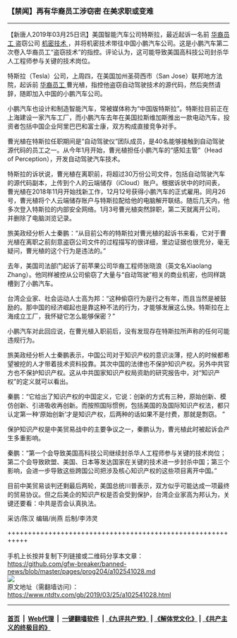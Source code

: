 ### 【禁闻】再有华裔员工涉窃密 在美求职或变难
------------------------

<div class="post_content" itemprop="articleBody">
 <p>
  【新唐人2019年03月25日讯】美国智能汽车公司特斯拉，最近起诉一名前
  <a href="https://www.ntdtv.com/gb/华裔员工.htm">
   华裔员工
  </a>
  盗窃公司
  <a href="https://www.ntdtv.com/gb/机密技术.htm">
   机密技术
  </a>
  ，并将机密技术带往中国小鹏汽车公司。这是小鹏汽车第二次卷入华裔员工“盗窃技术”的指控。评论认为，这可能导致美国高科技公司封杀华人工程师参与关键的技术岗位。
 </p>
 <p>
  特斯拉（Tesla）公司，上周四，在美国加州圣荷西市（San Jose）联邦地方法院，起诉前
  <a href="https://www.ntdtv.com/gb/华裔员工.htm">
   华裔员工
  </a>
  曹光植，指控他盗窃自动驾驶技术的源代码，然后突然请辞，随即加入中国的小鹏汽车公司。
 </p>
 <p>
  小鹏汽车也设计和制造智能汽车，常被媒体称为“中国版特斯拉”。特斯拉目前正在上海建设一家汽车工厂，而小鹏汽车去年在美国拉斯维加斯推出一款电动汽车，投资者包括中国企业阿里巴巴和富士康，双方构成直接竞争对手。
 </p>
 <p>
  曹光植在特斯拉任职期间是“自动驾驶仪”团队成员，是40名能够接触到自动驾驶源代码的员工之一。从今年1月开始，曹光植担任小鹏汽车的“感知主管”（Head of Perception），开发自动驾驶汽车技术。
 </p>
 <p>
  特斯拉的诉状说，曹光植在离职前，将超过30万份公司文件，包括自动驾驶汽车的源代码副本，上传到个人的云端储存（iCloud）账户。根据诉状中的时间表，曹光植在2018年11月开始找新工作，12月12号获得小鹏汽车的正式雇用。同月26号，曹光植将个人云端储存账户与特斯拉配给他的电脑解开联结。随后几天内，他多次登入特斯拉的内部安全网络。1月3号曹光植突然辞职，第二天就离开公司，并删除了电脑浏览记录。
 </p>
 <p>
  旅美政经分析人士秦鹏：“从目前公布的特斯拉对曹光植的起诉书来看，它对于曹光植在离职之前刻意盗窃公司文件的过程描写的很详细，里边证据也很充分，毫无疑问，曹光植的这个行为是违法的。”
 </p>
 <p>
  去年，美国司法部门起诉了前苹果公司华裔工程师张晓浪（英文名Xiaolang Zhang）。他同样被控从公司偷窃了大量与“自动驾驶”相关的商业机密，也同样跳槽到了小鹏汽车。
 </p>
 <p>
  台湾企业家、社会运动人士高为邦：“这种偷窃行为是行之有年，而且当然是被鼓励的。那中国的经济崛起也是靠这种不法的行为，才能够发展这么快。特斯拉在上海成立工厂，我怀疑它怎么能够保密？”
 </p>
 <p>
  小鹏汽车对此回应说，在曹光植入职前后，没有发现存在特斯拉所声称的任何可能违规行为。
 </p>
 <p>
  旅美政经分析人士秦鹏表示，中国公司对于知识产权的意识淡薄，挖人的时候都希望被挖的人才带着技术资料投靠。其次中国的法律也不保护知识产权。另外中共官方也不保护知识产权。这从中共国家知识产权局资助的研究报告中，对“知识产权”的定义就可以看出。
 </p>
 <p>
  秦鹏：“它给出了知识产权的中国定义，它说：创新的方式有三种，原始创新、模仿创新、引进吸收再创新。而按照国际惯例，包括美国的及国际知识产权法，都只认定第一种‘原始创新’才是知识产权，后两种的话如果不是付费，那就是剽窃。 ”
 </p>
 <p>
  保护知识产权是中美贸易战中的主要争议之一，秦鹏认为，曹光植此时被起诉会产生多重影响。
 </p>
 <p>
  秦鹏：“第一个会导致美国高科技公司继续封杀华人工程师参与关键的技术岗位；第二个会导致欧盟、美国、日本等发达国家在关键的技术进一步封杀中国；第三个影响，会进一步导致这些跨国公司把涉及核心知识产权的这些项目离开中国。”
 </p>
 <p>
  目前中美贸易谈判还剩最后两轮，美国总统川普表示，双方似乎可能达成一项最终的贸易协议。但之后美企的知识产权是否会受到保护，台湾企业家高为邦认为，关键还要看：中共是否会认真执法。
 </p>
 <p>
  采访/陈汉 编辑/尚燕 后制/李沛灵
 </p>
 <div class="single_ad">
 </div>
</div>

+++++++++++++++++++++++++++++++++++++++++++++++++++++++++++<br/><br/>
手机上长按并复制下列链接或二维码分享本文章：<br/>
https://github.com/gfw-breaker/banned-news/blob/master/pages/prog204/a102541028.md <br/>
<a href='https://github.com/gfw-breaker/banned-news/blob/master/pages/prog204/a102541028.md'><img src='https://github.com/gfw-breaker/banned-news/blob/master/pages/prog204/a102541028.md.png'/></a> <br/>
原文地址（需翻墙访问）：https://www.ntdtv.com/gb/2019/03/25/a102541028.html


------------------------
#### [首页](https://github.com/gfw-breaker/banned-news/blob/master/README.md) &nbsp;|&nbsp; [Web代理](https://github.com/labour-camp/helloworld) &nbsp;|&nbsp; [一键翻墙软件](https://github.com/gfw-breaker/nogfw/blob/master/README.md) &nbsp;| [《九评共产党》](https://github.com/gfw-breaker/9ping.md/blob/master/README.md#九评之一评共产党是什么) | [《解体党文化》](https://github.com/gfw-breaker/jtdwh.md/blob/master/README.md) | [《共产主义的终极目的》](https://github.com/gfw-breaker/gczydzjmd.md/blob/master/README.md)


